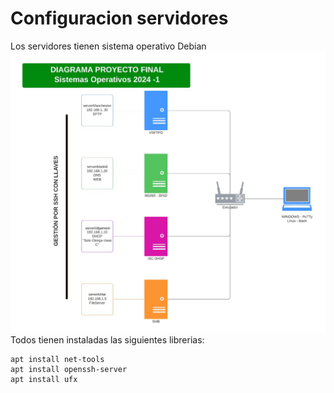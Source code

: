 # Configuracion servidores
Los servidores tienen sistema operativo Debian
![Modelo servidores.](images/servers.png)
Todos tienen instaladas las siguientes librerias:
```shell
apt install net-tools
apt install openssh-server
apt install ufx
```
